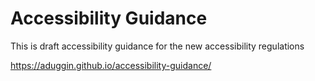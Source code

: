 # Accessibility Guidance

This is draft accessibility guidance for the new accessibility regulations

https://aduggin.github.io/accessibility-guidance/
